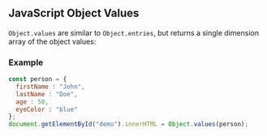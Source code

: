 

## JavaScript Object Values

`Object.values` are similar to `Object.entries`, but returns a single dimension array of the object values:

### Example

```js
const person = {  
  firstName : "John",  
  lastName : "Doe",  
  age : 50,  
  eyeColor : "blue"  
};  
document.getElementById("demo").innerHTML = Object.values(person);
```
